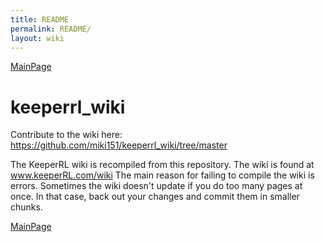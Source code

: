 ```yaml
---
title: README
permalink: README/
layout: wiki
---
```


[MainPage](/keeperrl_wiki/ "wikilink")

# keeperrl_wiki

Contribute to the wiki here:
https://github.com/miki151/keeperrl_wiki/tree/master

The KeeperRL wiki is recompiled from this repository.
The wiki is found at www.keeperRL.com/wiki
The main reason for failing to compile the wiki is errors.
Sometimes the wiki doesn't update if you do too many pages at once.
In that case, back out your changes and commit them in smaller chunks.

[MainPage](/keeperrl_wiki/ "wikilink")


